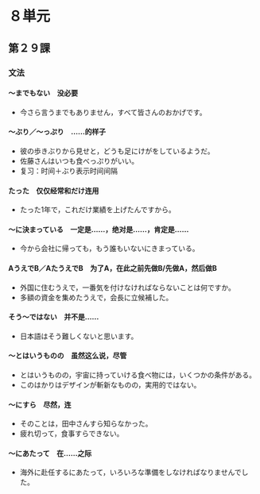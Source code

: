 # ８単元

## 第２９課

### 文法

#### ～までもない　没必要

- 今さら言うまでもありません，すべて皆さんのおかげです。

#### ～ぶり／～っぷり　……的样子

- 彼の歩きぶりから見せと，どうも足にけがをしているようだ。
- 佐藤さんはいつも食べっぷりがいい。
- 复习：时间＋ぶり表示时间间隔

#### たった　仅仅经常和だけ连用

- たった1年で，これだけ業績を上げたんですから。

#### ～に決まっている　一定是……，绝对是……，肯定是……

- 今から会社に帰っても，もう誰もいないにきまっている。

#### AうえでB／AたうえでB　为了A，在此之前先做B/先做A，然后做B

- 外国に住むうえで，一番気を付けなければならないことは何ですか。
- 多額の資金を集めたうえで，会長に立候補した。

#### そう～ではない　并不是……

- 日本語はそう難しくないと思います。

#### ～とはいうものの　虽然这么说，尽管

- とはいうものの，宇宙に持っていける食べ物には，いくつかの条件がある。
- このはかりはデザインが斬新なものの，実用的ではない。

#### ～にすら　尽然，连

- そのことは，田中さんすら知らなかった。
- 疲れ切って，食事すらできない。

#### ～にあたって　在……之际

- 海外に赴任するにあたって，いろいろな準備をしなければなりませんでした。